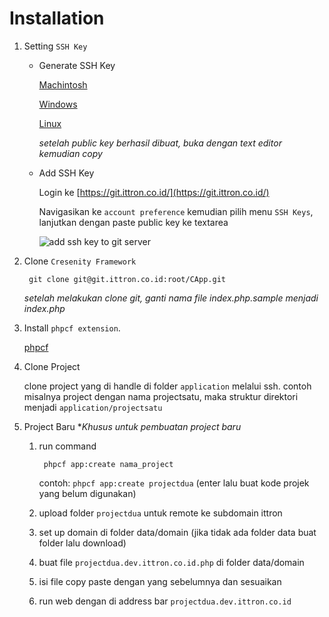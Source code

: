 # Installation


1. Setting `SSH Key`
    - Generate SSH Key

        [Machintosh](https://docs.github.com/en/authentication/connecting-to-github-with-ssh/generating-a-new-ssh-key-and-adding-it-to-the-ssh-agent?platform=mac)

        [Windows](https://docs.github.com/en/authentication/connecting-to-github-with-ssh/generating-a-new-ssh-key-and-adding-it-to-the-ssh-agent?platform=windows)

        [Linux](https://docs.github.com/en/authentication/connecting-to-github-with-ssh/generating-a-new-ssh-key-and-adding-it-to-the-ssh-agent?platform=linux)

        *setelah public key berhasil dibuat, buka dengan text editor kemudian copy*

    - Add SSH Key

        Login ke [https://git.ittron.co.id/](https://git.ittron.co.id/)

        Navigasikan ke `account preference` kemudian pilih menu `SSH Keys`, lanjutkan dengan paste public key ke textarea

        ![add ssh key to git server](http://dev.ittron.co.id/application/cresenity/default/media/img/docs/starter/add-ssh-key.jpg)


2. Clone `Cresenity Framework`

        git clone git@git.ittron.co.id:root/CApp.git

    *setelah melakukan clone git, ganti nama file index.php.sample menjadi index.php*


3. Install `phpcf extension`.

    [phpcf](/docs/phpcf/install)


4. Clone Project

    clone project yang di handle di folder `application` melalui ssh.
    contoh misalnya project dengan nama projectsatu, maka struktur direktori menjadi `application/projectsatu`


5. Project Baru **Khusus untuk pembuatan project baru*

    1. run command

            phpcf app:create nama_project

        contoh: `phpcf app:create projectdua` (enter lalu buat kode projek yang belum digunakan)

    2. upload folder `projectdua` untuk remote ke subdomain ittron

    3. set up domain di folder data/domain (jika tidak ada folder data buat folder lalu download)

    4. buat file `projectdua.dev.ittron.co.id.php` di folder data/domain

    5. isi file copy paste dengan yang sebelumnya dan sesuaikan

    6. run web dengan di address bar `projectdua.dev.ittron.co.id`
